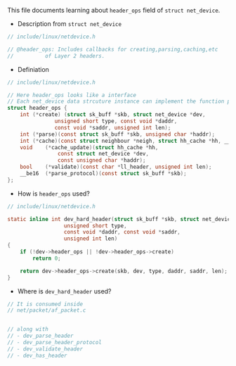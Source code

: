 This file documents learning about `header_ops` field of `struct net_device`.

- Description from `struct net_device`

``` C
// include/linux/netdevice.h

// @header_ops:	Includes callbacks for creating,parsing,caching,etc
// 			of Layer 2 headers.
```

- Definiation

``` C
// include/linux/netdevice.h

// Here header_ops looks like a interface
// Each net_device data strcuture instance can implement the function pointers listed
struct header_ops {
	int	(*create) (struct sk_buff *skb, struct net_device *dev,
			   unsigned short type, const void *daddr,
			   const void *saddr, unsigned int len);
	int	(*parse)(const struct sk_buff *skb, unsigned char *haddr);
	int	(*cache)(const struct neighbour *neigh, struct hh_cache *hh, __be16 type);
	void	(*cache_update)(struct hh_cache *hh,
				const struct net_device *dev,
				const unsigned char *haddr);
	bool	(*validate)(const char *ll_header, unsigned int len);
	__be16	(*parse_protocol)(const struct sk_buff *skb);
};

```

- How is `header_ops` used?

``` C
// include/linux/netdevice.h

static inline int dev_hard_header(struct sk_buff *skb, struct net_device *dev,
				  unsigned short type,
				  const void *daddr, const void *saddr,
				  unsigned int len)
{
	if (!dev->header_ops || !dev->header_ops->create)
		return 0;

	return dev->header_ops->create(skb, dev, type, daddr, saddr, len);
}
```

- Where is `dev_hard_header` used?

``` C
// It is consumed inside 
// net/packet/af_packet.c


// along with 
// - dev_parse_header
// - dev_parse_header_protocol
// - dev_validate_header
// - dev_has_header
```





































